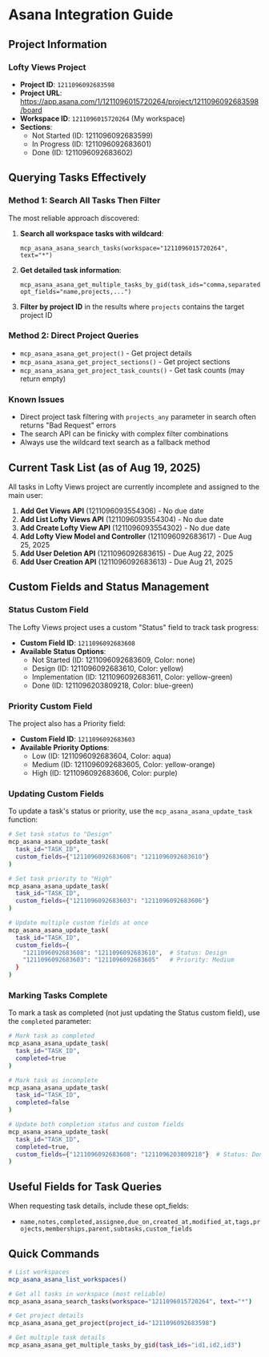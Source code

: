 # Asana Integration Guide

## Project Information

### Lofty Views Project

- **Project ID**: `1211096092683598`
- **Project URL**: https://app.asana.com/1/1211096015720264/project/1211096092683598/board
- **Workspace ID**: `1211096015720264` (My workspace)
- **Sections**:
  - Not Started (ID: 1211096092683599)
  - In Progress (ID: 1211096092683601)
  - Done (ID: 1211096092683602)

## Querying Tasks Effectively

### Method 1: Search All Tasks Then Filter

The most reliable approach discovered:

1. **Search all workspace tasks with wildcard**:

   ```
   mcp_asana_asana_search_tasks(workspace="1211096015720264", text="*")
   ```

2. **Get detailed task information**:

   ```
   mcp_asana_asana_get_multiple_tasks_by_gid(task_ids="comma,separated,ids", opt_fields="name,projects,...")
   ```

3. **Filter by project ID** in the results where `projects` contains the target project ID

### Method 2: Direct Project Queries

- `mcp_asana_asana_get_project()` - Get project details
- `mcp_asana_asana_get_project_sections()` - Get project sections
- `mcp_asana_asana_get_project_task_counts()` - Get task counts (may return empty)

### Known Issues

- Direct project task filtering with `projects_any` parameter in search often returns "Bad Request" errors
- The search API can be finicky with complex filter combinations
- Always use the wildcard text search as a fallback method

## Current Task List (as of Aug 19, 2025)

All tasks in Lofty Views project are currently incomplete and assigned to the main user:

1. **Add Get Views API** (1211096093554306) - No due date
2. **Add List Lofty Views API** (1211096093554304) - No due date
3. **Add Create Lofty View API** (1211096093554302) - No due date
4. **Add Lofty View Model and Controller** (1211096092683617) - Due Aug 25, 2025
5. **Add User Deletion API** (1211096092683615) - Due Aug 22, 2025
6. **Add User Creation API** (1211096092683613) - Due Aug 21, 2025

## Custom Fields and Status Management

### Status Custom Field

The Lofty Views project uses a custom "Status" field to track task progress:

- **Custom Field ID**: `1211096092683608`
- **Available Status Options**:
  - Not Started (ID: 1211096092683609, Color: none)
  - Design (ID: 1211096092683610, Color: yellow)
  - Implementation (ID: 1211096092683611, Color: yellow-green)
  - Done (ID: 1211096203809218, Color: blue-green)

### Priority Custom Field

The project also has a Priority field:

- **Custom Field ID**: `1211096092683603`
- **Available Priority Options**:
  - Low (ID: 1211096092683604, Color: aqua)
  - Medium (ID: 1211096092683605, Color: yellow-orange)
  - High (ID: 1211096092683606, Color: purple)

### Updating Custom Fields

To update a task's status or priority, use the `mcp_asana_asana_update_task` function:

```bash
# Set task status to "Design"
mcp_asana_asana_update_task(
  task_id="TASK_ID",
  custom_fields={"1211096092683608": "1211096092683610"}
)

# Set task priority to "High"
mcp_asana_asana_update_task(
  task_id="TASK_ID",
  custom_fields={"1211096092683603": "1211096092683606"}
)

# Update multiple custom fields at once
mcp_asana_asana_update_task(
  task_id="TASK_ID",
  custom_fields={
    "1211096092683608": "1211096092683610",  # Status: Design
    "1211096092683603": "1211096092683605"   # Priority: Medium
  }
)
```

### Marking Tasks Complete

To mark a task as completed (not just updating the Status custom field), use the `completed` parameter:

```bash
# Mark task as completed
mcp_asana_asana_update_task(
  task_id="TASK_ID",
  completed=true
)

# Mark task as incomplete
mcp_asana_asana_update_task(
  task_id="TASK_ID",
  completed=false
)

# Update both completion status and custom fields
mcp_asana_asana_update_task(
  task_id="TASK_ID",
  completed=true,
  custom_fields={"1211096092683608": "1211096203809218"}  # Status: Done
)
```

## Useful Fields for Task Queries

When requesting task details, include these opt_fields:

- `name,notes,completed,assignee,due_on,created_at,modified_at,tags,projects,memberships,parent,subtasks,custom_fields`

## Quick Commands

```bash
# List workspaces
mcp_asana_asana_list_workspaces()

# Get all tasks in workspace (most reliable)
mcp_asana_asana_search_tasks(workspace="1211096015720264", text="*")

# Get project details
mcp_asana_asana_get_project(project_id="1211096092683598")

# Get multiple task details
mcp_asana_asana_get_multiple_tasks_by_gid(task_ids="id1,id2,id3")
```

